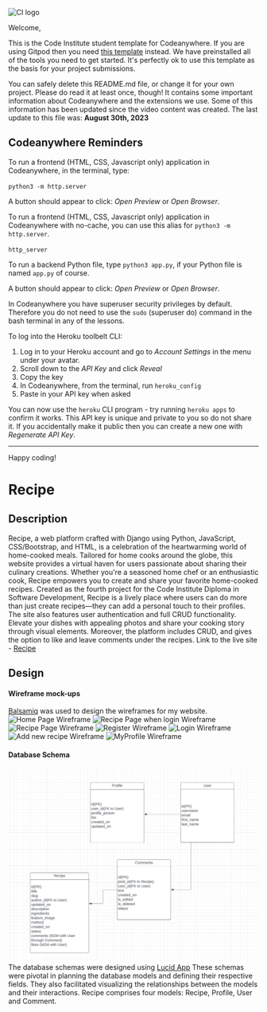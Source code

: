 ![CI logo](https://codeinstitute.s3.amazonaws.com/fullstack/ci_logo_small.png)

Welcome,

This is the Code Institute student template for Codeanywhere. If you are using Gitpod then you need [this template](https://github.com/Code-Institute-Org/gitpod-full-template) instead.  We have preinstalled all of the tools you need to get started. It's perfectly ok to use this template as the basis for your project submissions.

You can safely delete this README.md file, or change it for your own project. Please do read it at least once, though! It contains some important information about Codeanywhere and the extensions we use. Some of this information has been updated since the video content was created. The last update to this file was: **August 30th, 2023**

## Codeanywhere Reminders

To run a frontend (HTML, CSS, Javascript only) application in Codeanywhere, in the terminal, type:

`python3 -m http.server`

A button should appear to click: _Open Preview_ or _Open Browser_.

To run a frontend (HTML, CSS, Javascript only) application in Codeanywhere with no-cache, you can use this alias for `python3 -m http.server`.

`http_server`

To run a backend Python file, type `python3 app.py`, if your Python file is named `app.py` of course.

A button should appear to click: _Open Preview_ or _Open Browser_.

In Codeanywhere you have superuser security privileges by default. Therefore you do not need to use the `sudo` (superuser do) command in the bash terminal in any of the lessons.

To log into the Heroku toolbelt CLI:

1. Log in to your Heroku account and go to _Account Settings_ in the menu under your avatar.
2. Scroll down to the _API Key_ and click _Reveal_
3. Copy the key
4. In Codeanywhere, from the terminal, run `heroku_config`
5. Paste in your API key when asked

You can now use the `heroku` CLI program - try running `heroku apps` to confirm it works. This API key is unique and private to you so do not share it. If you accidentally make it public then you can create a new one with _Regenerate API Key_.

---

Happy coding!

# Recipe

## Description

Recipe, a web platform crafted with Django using Python, JavaScript, CSS/Bootstrap, and HTML, is a celebration of the heartwarming world of home-cooked meals.
Tailored for home cooks around the globe, this website provides a virtual haven for users passionate about sharing their culinary creations. Whether you're a seasoned home chef or an enthusiastic cook, Recipe empowers you to create and share your favorite home-cooked recipes.
Created as the fourth project for the Code Institute Diploma in Software Development, Recipe is a lively place where users can do more than just create recipes—they can add a personal touch to their profiles. The site also features user authentication and full CRUD functionality.
Elevate your dishes with appealing photos and share your cooking story through visual elements. Moreover, the platform includes CRUD, and gives the option to like and leave comments under the recipes.
Link to the live site - [Recipe]()

## Design

#### Wireframe mock-ups

[Balsamiq](https://balsamiq.com/) was used to design the wireframes for my website.
![Home Page Wireframe](/)
![Recipe Page when login Wireframe](/)
![Recipe Page Wireframe](/)
![Register Wireframe](/)
![Login Wireframe](/)
![Add new recipe Wireframe](/)
![MyProfile Wireframe](/)

#### Database Schema
![Database Schema Diagram](assets/databaseschema.png)
The database schemas were designed using [Lucid App](https://lucid.app/) These schemas were pivotal in planning the database models and defining their respective fields. They also facilitated visualizing the relationships between the models and their interactions. Recipe comprises four models: Recipe, Profile, User and Comment.

